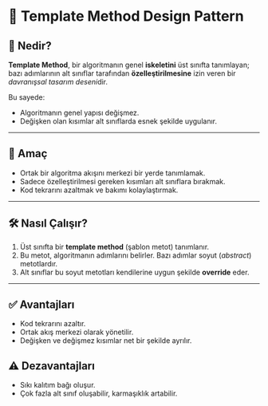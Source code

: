 # 🧩 Template Method Design Pattern

## 📌 Nedir?
**Template Method**, bir algoritmanın genel **iskeletini** üst sınıfta tanımlayan; bazı adımlarının alt sınıflar tarafından **özelleştirilmesine** izin veren bir *davranışsal tasarım deseni*dir.

Bu sayede:
- Algoritmanın genel yapısı değişmez.
- Değişken olan kısımlar alt sınıflarda esnek şekilde uygulanır.

---

## 🎯 Amaç
- Ortak bir algoritma akışını merkezi bir yerde tanımlamak.
- Sadece özelleştirilmesi gereken kısımları alt sınıflara bırakmak.
- Kod tekrarını azaltmak ve bakımı kolaylaştırmak.

---

## 🛠 Nasıl Çalışır?
1. Üst sınıfta bir **template method** (şablon metot) tanımlanır.
2. Bu metot, algoritmanın adımlarını belirler. Bazı adımlar soyut (*abstract*) metotlardır.
3. Alt sınıflar bu soyut metotları kendilerine uygun şekilde **override** eder.

---

## ✅ Avantajları
- Kod tekrarını azaltır.
- Ortak akış merkezi olarak yönetilir.
- Değişken ve değişmez kısımlar net bir şekilde ayrılır.

## ⚠ Dezavantajları
- Sıkı kalıtım bağı oluşur.
- Çok fazla alt sınıf oluşabilir, karmaşıklık artabilir.


